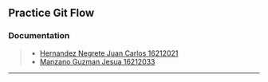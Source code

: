 ## Practice Git Flow

### Documentation
> * [Hernandez Negrete Juan Carlos 16212021](https://github.com/JesuaMG/BigData/blob/Unit_1/Unit1/Practices/Practice_Git_Flow/PracticeGitFlow.pdf)
> * [Manzano Guzman Jesua 16212033](https://github.com/JesuaMG/BigData/blob/Unit_1/Unit1/Practices/Practice_Git_Flow/Practica%20de%20Git%20Flow%20(Ubuntu).docx)

_____